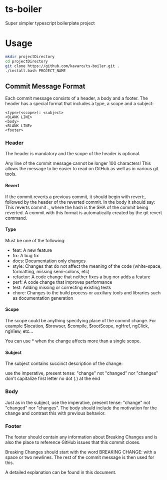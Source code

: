 # ts-boiler

Super simpler typescript boilerplate project

# Usage

```bash
mkdir projectDirectory
cd projectDirectory
git clone https://github.com/kavaro/ts-boiler.git . 
./install.bash PROJECT_NAME
```

## Commit Message Format

Each commit message consists of a header, a body and a footer. The header has a special format that includes a type, a scope and a subject:

``` 
<type>(<scope>): <subject>
<BLANK LINE>
<body>
<BLANK LINE>
<footer>
```

### Header

The header is mandatory and the scope of the header is optional.

Any line of the commit message cannot be longer 100 characters! This allows the message to be easier to read on GitHub as well as in various git tools.

#### Revert

If the commit reverts a previous commit, it should begin with revert:, followed by the header of the reverted commit. In the body it should say: This reverts commit <hash>., where the hash is the SHA of the commit being reverted. A commit with this format is automatically created by the git revert command.

#### Type

Must be one of the following:

- feat: A new feature
- fix: A bug fix
- docs: Documentation only changes
- style: Changes that do not affect the meaning of the code (white-space, formatting, missing semi-colons, etc)
- refactor: A code change that neither fixes a bug nor adds a feature
- perf: A code change that improves performance
- test: Adding missing or correcting existing tests
- chore: Changes to the build process or auxiliary tools and libraries such as documentation generation

#### Scope

The scope could be anything specifying place of the commit change. For example $location, $browser, $compile, $rootScope, ngHref, ngClick, ngView, etc...

You can use * when the change affects more than a single scope.

#### Subject

The subject contains succinct description of the change:

use the imperative, present tense: "change" not "changed" nor "changes"
don't capitalize first letter
no dot (.) at the end

### Body

Just as in the subject, use the imperative, present tense: "change" not "changed" nor "changes". The body should include the motivation for the change and contrast this with previous behavior.

### Footer

The footer should contain any information about Breaking Changes and is also the place to reference GitHub issues that this commit closes.

Breaking Changes should start with the word BREAKING CHANGE: with a space or two newlines. The rest of the commit message is then used for this.

A detailed explanation can be found in this document.



